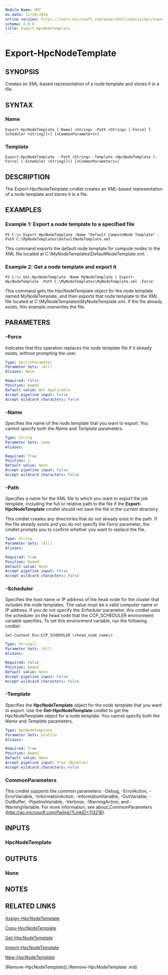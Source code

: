 ```yaml
---
Module Name: HPC
ms.date: 12/20/2016
online version: https://learn.microsoft.com/powershell/module/hpc/export-hpcnodetemplate?view=windowsserver2012r2-ps&wt.mc_id=ps-gethelp
schema: 2.0.0
title: Export-HpcNodeTemplate
---
```


# Export-HpcNodeTemplate

## SYNOPSIS
Creates an XML-based representation of a node template and stores it in a file.

## SYNTAX

### Name
```
Export-HpcNodeTemplate [-Name] <String> -Path <String> [-Force] [-Scheduler <String[]>] [<CommonParameters>]
```

### Template
```
Export-HpcNodeTemplate  -Path <String> -Template <HpcNodeTemplate [-Force] [-Scheduler <String[]>] [<CommonParameters>]
```

## DESCRIPTION
The Export-HpcNodeTemplate cmdlet creates an XML-based representation of a node template and stores it in a file.

## EXAMPLES

### Example 1: Export a node template to a specified file
```
PS C:\> Export-HpcNodeTemplate -Name "Default ComputeNode Template" -Path C:\MyNodeTemplates\DefaultNodeTemplate.xml
```

This command exports the default node template for compute nodes to the XML file located at C:\MyNodeTemplates\DefaultNodeTemplate.xml.

### Example 2: Get a node template and export it
```
PS C:\> Get-HpcNodeTemplate -Name MyNodeTemplate | Export-HpcNodeTemplate -Path C:\MyNodeTemplates\MyNodeTemplate.xml -Force
```

This command gets the HpcNodeTemplate object for the node template named MyNodeTemplate, and then exports that node template to the XML file located at C:\MyNodeTemplates\MyNodeTemplate.xml. If the file already exists, this example overwrites the file.

## PARAMETERS

### -Force
Indicates that this operation replaces the node template file if it already exists, without prompting the user.

```yaml
Type: SwitchParameter
Parameter Sets: (All)
Aliases: None

Required: False
Position: Named
Default value: Not Applicable
Accept pipeline input: False
Accept wildcard characters: False
```

### -Name
Specifies the name of the node template that you want to export.
You cannot specify both the *Name* and *Template* parameters.

```yaml
Type: String
Parameter Sets: name
Aliases:

Required: True
Position: 1
Default value: None
Accept pipeline input: False
Accept wildcard characters: False
```

### -Path
Specifies a name for the XML file to which you want to export the job template, including the full or relative path to the file if the **Export-HpcNodeTemplate** cmdlet should not save the file in the current directory.

This cmdlet creates any directories that do not already exist in the path.
If the file already exists and you do not specify the *Force* parameter, the cmdlet prompts you to confirm whether you want to replace the file.

```yaml
Type: String
Parameter Sets: (All)
Aliases:

Required: True
Position: Named
Default value: None
Accept pipeline input: False
Accept wildcard characters: False
```

### -Scheduler
Specifies the host name or IP address of the head node for the cluster that includes the node templates.
The value must be a valid computer name or IP address.
If you do not specify the *Scheduler* parameter, this cmdlet uses the scheduler on the head node that the CCP_SCHEDULER environment variable specifies.
To set this environment variable, run the following cmdlet:

`Set-Content Env:CCP_SCHEDULER \<head_node_name\>`

```yaml
Type: String[]
Parameter Sets: (All)
Aliases:

Required: False
Position: Named
Default value: None
Accept pipeline input: False
Accept wildcard characters: False
```

### -Template
Specifies the **HpcNodeTemplate** object for the node template that you want to export. Use the **Get-HpcNodeTemplate** cmdlet to get the HpcNodeTemplate object for a node template.
You cannot specify both the *Name* and *Template* parameters.

```yaml
Type: HpcNodeTemplate
Parameter Sets: profile
Aliases:

Required: True
Position: Named
Default value: None
Accept pipeline input: True (ByValue)
Accept wildcard characters: False
```

### CommonParameters
This cmdlet supports the common parameters: -Debug, -ErrorAction, -ErrorVariable, -InformationAction, -InformationVariable, -OutVariable, -OutBuffer, -PipelineVariable, -Verbose, -WarningAction, and -WarningVariable. For more information, see about_CommonParameters (http://go.microsoft.com/fwlink/?LinkID=113216).

## INPUTS

### HpcNodeTemplate

## OUTPUTS

### None

## NOTES

## RELATED LINKS

[Assign-HpcNodeTemplate](./Assign-HpcNodeTemplate.md)

[Copy-HpcNodeTemplate](./Copy-HpcNodeTemplate.md)

[Get-HpcNodeTemplate](./Get-HpcNodeTemplate.md)

[Import-HpcNodeTemplate](./Import-HpcNodeTemplate.md)

[New-HpcNodeTemplate](./New-HpcNodeTemplate.md)

[Remove-HpcNodeTemplate](./Remove-HpcNodeTemplate .md)
